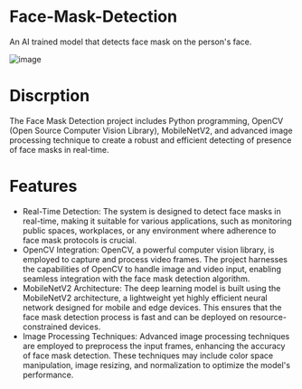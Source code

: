 # Face-Mask-Detection
An AI trained model that detects face mask on the person's face.

![image](https://github.com/gambre09/Face-Mask-Detection/assets/115577142/7ed3a22c-4411-4c57-a23d-f727fb442893)

# Discrption
The Face Mask Detection project includes Python programming, OpenCV (Open Source Computer Vision Library), MobileNetV2, and advanced image processing technique to create a robust and efficient detecting of presence of face masks in real-time.

# Features
- Real-Time Detection: The system is designed to detect face masks in real-time, making it suitable for various applications, such as monitoring public spaces, workplaces, or any environment where adherence to face mask protocols is crucial.
- OpenCV Integration: OpenCV, a powerful computer vision library, is employed to capture and process video frames. The project harnesses the capabilities of OpenCV to handle image and video input, enabling seamless integration with the face mask detection algorithm.
- MobileNetV2 Architecture: The deep learning model is built using the MobileNetV2 architecture, a lightweight yet highly efficient neural network designed for mobile and edge devices. This ensures that the face mask detection process is fast and can be deployed on resource-constrained devices.
- Image Processing Techniques: Advanced image processing techniques are employed to preprocess the input frames, enhancing the accuracy of face mask detection. These techniques may include color space manipulation, image resizing, and normalization to optimize the model's performance.
